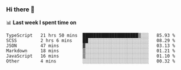### Hi there 👋

<!--
**DBvc/DBvc** is a ✨ _special_ ✨ repository because its `README.md` (this file) appears on your GitHub profile.

Here are some ideas to get you started:

- 🔭 I’m currently working on ...
- 🌱 I’m currently learning ...
- 👯 I’m looking to collaborate on ...
- 🤔 I’m looking for help with ...
- 💬 Ask me about ...
- 📫 How to reach me: ...
- 😄 Pronouns: ...
- ⚡ Fun fact: ...
-->

📊 **Last week I spent time on**
<!--START_SECTION:waka-->

```text
TypeScript   21 hrs 50 mins  █████████████████████▒░░░   85.93 %
SCSS         2 hrs 6 mins    ██░░░░░░░░░░░░░░░░░░░░░░░   08.29 %
JSON         47 mins         ▓░░░░░░░░░░░░░░░░░░░░░░░░   03.13 %
Markdown     18 mins         ▒░░░░░░░░░░░░░░░░░░░░░░░░   01.21 %
JavaScript   16 mins         ▒░░░░░░░░░░░░░░░░░░░░░░░░   01.10 %
Other        4 mins          ░░░░░░░░░░░░░░░░░░░░░░░░░   00.32 %
```

<!--END_SECTION:waka-->
